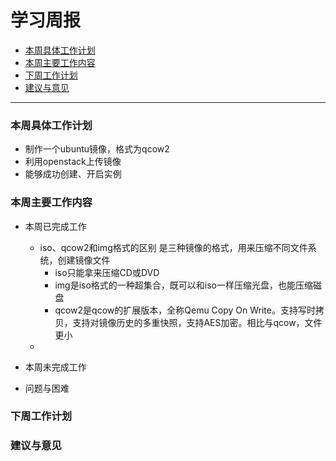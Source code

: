 # 学习周报
* [本周具体工作计划](#本周具体工作计划)
* [本周主要工作内容](#本周主要工作内容)
* [下周工作计划](#下周工作计划)
* [建议与意见](#建议与意见)

---

<h3 id="本周具体工作计划">本周具体工作计划</h3>

+ 制作一个ubuntu镜像，格式为qcow2
+ 利用openstack上传镜像
+ 能够成功创建、开启实例  

<h3 id="本周主要工作内容">本周主要工作内容</h3>

+ 本周已完成工作  
    + iso、qcow2和img格式的区别
        是三种镜像的格式，用来压缩不同文件系统，创建镜像文件
        + iso只能拿来压缩CD或DVD
        + img是iso格式的一种超集合，既可以和iso一样压缩光盘，也能压缩磁盘
        + qcow2是qcow的扩展版本，全称Qemu Copy On Write。支持写时拷贝，支持对镜像历史的多重快照，支持AES加密。相比与qcow，文件更小
    + 

+ 本周未完成工作


+ 问题与困难

<h3 id="下周工作计划">下周工作计划</h3>

<h3 id="建议与意见">建议与意见</h3>
